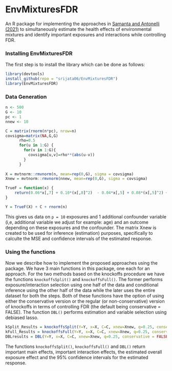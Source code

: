 # EnvMixturesFDR

An R package for implementing the approaches in [Samanta and Antonelli (2021)](https://arxiv.org/abs/2103.10563) to simultaneously estimate 
the health effects of environmental mixtures and identify important exposures and interactions while
controlling FDR.  

### Installing EnvMixturesFDR

The first step is to install the library which can be done as follows:
```R
library(devtools)
install_github(repo = "srijata06/EnvMixturesFDR")
library(EnvMixturesFDR)
```  

### Data Generation

```R
n <- 500
G <- 10
pc <- 1
nnew <- 10

C = matrix(rnorm(n*pc), nrow=n) 
covsigma=matrix(NA,G,G)
      rho=0.5
      for(u in 1:G) {
        for(v in 1:G){
          covsigma[u,v]=rho**(abs(u-v))
        }
      }
      
X = mvtnorm::rmvnorm(n, mean=rep(0,G), sigma = covsigma)
Xnew = mvtnorm::rmvnorm(nnew, mean=rep(0,G), sigma = covsigma)

TrueF = function(x) {
    return(0.06*x[,7] + 0.10*(x[,8]^2)  - 0.04*x[,5] + 0.08*(x[,5]^2) + 0.25*x[,1]*x[,4]^2 + 0.18*x[,2]*x[,3])
}

Y = TrueF(X) + C + rnorm(n)
```  

This gives us data on `p = 10` exposures and 1 additional confounder variable (i,e, additional 
variable we adjust for example: age) and an outcome depending on these exposures and the confounder. 
The matrix Xnew is created to be used for inference (estimation) purposes, specifically to calculte
the MSE and confidence intervals of the estimated response.

### Using the functions

Now we describe how to implement the proposed approaches using the package. We have 3 main functions in this package, 
one each for an approach. For the two methods based on the knockoffs procedure we have the functions
`knockoffsSplit()` and `knockoffsFull()`. The former performs exposure/interaction selection using one 
half of the data and conditional inference using the other half of the data while the later uses 
the entire dataset for both the steps. Both of these functions have the option of using either the 
conservative version or the regular (or non-conservative) version of knockoffs in terms of controlling FDR (the default being conservative = FALSE).
The function `DBL()` performs estimation and variable selection
using debiased lasso. 

```R
kSplit_Results = knockoffsSplit(Y=Y, x=X, C=C, xnew=Xnew, q=0.25, conservative = FALSE)      ##### default value of q is 0.2 
kFull_Results = knockoffsFull(Y=Y, x=X, C=C, xnew=Xnew, q=0.25, conservative = FALSE)        ##### default value of q is 0.2
DBLresults = DBL(Y=Y, x=X, C=C, xnew=Xnew, q=0.25, conservative = FALSE)                     ##### default value of q is 0.2
```  

The functions `knockoffsSplit()`, `knockoffsFull()` and `DBL()` return important main effects, important interaction 
effects, the estimated overall exposure effect and the 95% confidence intervals for the estimated response. 
